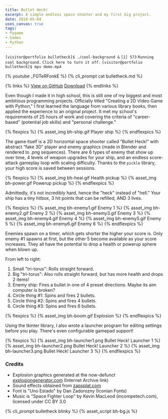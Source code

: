 ```yaml
---
title: Bullet Heck!
excerpt: A simple endless space shooter and my first big project.
date: 2018-05-04
uses_canvas: true
tags:
- Pygame
- Games
- Python
---
```

`[visitor@portfolio bulletheck]$ ./cool-background &`
`[1] 573`
`Running cool background.` <a id="toggle-bg">`Click here to turn it off.`</a>
`[visitor@portfolio bulletheck]$ mpv demo.mp4`

{% youtube _FGTeRFonkE %}
{% cli_prompt cat bulletheck.md %}

{% links %}
[View on GitHub](https://github.com/slaugaus/bullet-heck)
[Download](https://github.com/slaugaus/bullet-heck/releases)
{% endlinks %}

Even though I made it in high school, this is still one of my biggest and most ambitious programming projects. Officially titled "Creating a 2D Video Game with Python," I first learned the language from various library books, then applied the experience to an original project. It met my school's requirements of 25 hours of work and covering the criteria of "career-based" (potential job skills) and "personal challenge."

{% flexpics %}
{% asset_img bh-ship.gif Player ship %}
{% endflexpics %}

The game itself is a 2D horizontal space shooter called “Bullet Heck!” with abstract “fake 3D” player and enemy graphics (made in Blender and rendered to .png sequences). There are 6 types of enemy that show up over time, 4 levels of weapon upgrades for your ship, and an endless score-attack gameplay loop with scaling difficulty. Thanks to the `pickle` library, your high score is saved between sessions.

{% flexpics %}
{% asset_img bh-heal.gif Health pickup %}
{% asset_img bh-power.gif Powerup pickup %}
{% endflexpics %}

Admittedly, it's not incredibly hard, hence the "heck" instead of "hell." Your ship has a tiny hitbox, 3 hit points that can be refilled, AND 3 lives.

{% flexpics %}
{% asset_img bh-enemy1.gif Enemy 1 %}
{% asset_img bh-enemy2.gif Enemy 2 %}
{% asset_img bh-enemy3.gif Enemy 3 %}
{% asset_img bh-enemy4.gif Enemy 4 %}
{% asset_img bh-enemy5.gif Enemy 5 %}
{% asset_img bh-enemy6.gif Enemy 6 %}
{% endflexpics %}

Enemies spawn on a timer, which gets shorter the higher your score is. Only enemy #1 spawns at first, but the other 5 become available as your score increases. They all have the potential to drop a health or powerup sphere when blown up.

From left to right:

1. Small "tri-torus": Rolls straight forward.
2. Big "tri-torus": Also rolls straight forward, but has more health and drops 2 items!
3. Enemy ship: Fires a bullet in one of 4 preset directions. Maybe its aim computer is broken?
4. Circle thing #1: Spins and fires 2 bullets.
5. Circle thing #2: Spins and fires 4 bullets.
6. Circle thing #3: Spins and fires 6 bullets.

{% flexpics %}
{% asset_img bh-boom.gif Explosion %}
{% endflexpics %}

Using the tkinter library, I also wrote a launcher program for editing settings before you play. There's even configurable gamepad support!

{% flexpics %}
{% asset_img bh-launcher1.png Bullet Heck! Launcher 1 %}
{% asset_img bh-launcher2.png Bullet Heck! Launcher 2 %}
{% asset_img bh-launcher3.png Bullet Heck! Launcher 3 %}
{% endflexpics %}

### Credits

* Explosion graphics generated at the now-defunct [explosiongenerator.com](https://web.archive.org/web/20211129212300/http://explosiongenerator.com/) (Internet Archive link)
* Sound effects obtained from [zapsplat.com](https://www.zapsplat.com)
* Font is "Uno Estado" by Dan Zadorozny (Iconian Fonts)
* Music is "Space Fighter Loop" by Kevin MacLeod (incompetech.com), licensed under CC BY 3.0

{% cli_prompt bulletheck blinky %}
{% asset_script bh-bg.js %}
